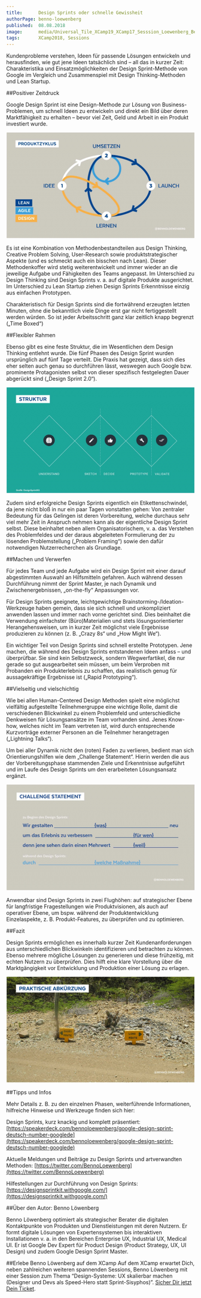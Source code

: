 ```yaml
---
title:      Design Sprints oder schnelle Gewissheit
authorPage: benno-loewenberg
published:  08.08.2018
image:      media/Universal_Tile_XCamp19_XCamp17_Sesssion_Loewenberg_Benno_Design-Sprint-320x202.png
tags:       XCamp2018, Sessions
---
```


Kundenprobleme verstehen, Ideen für passende Lösungen entwickeln und herausfinden, wie gut jene Ideen tatsächlich sind – 
all das in kurzer Zeit: Charakteristika und Einsatzmöglichkeiten der Design Sprint-Methode von Google im Vergleich und 
Zusammenspiel mit Design Thinking-Methoden und Lean Startup.

##Positiver Zeitdruck

Google Design Sprint ist eine Design-Methode zur Lösung von Business-Problemen, um schnell Ideen zu entwickeln und direkt 
ein Bild über deren Marktfähigkeit zu erhalten – bevor viel Zeit, Geld und Arbeit in ein Produkt investiert wurde.

![Designsprints](media/loewenberg_designsprints-1-1024x575.jpg)

Es ist eine Kombination von Methodenbestandteilen aus Design Thinking, Creative Problem Solving, User-Research sowie 
produktstrategischer Aspekte (und es schmeckt auch ein bisschen nach Lean). Dieser Methodenkoffer wird stetig 
weiterentwickelt und immer wieder an die jeweilige Aufgabe und Fähigkeiten des Teams angepasst. Im Unterschied 
zu Design Thinking sind Design Sprints v. a. auf digitale Produkte ausgerichtet. Im Unterschied zu Lean Startup 
ziehen Design Sprints Erkenntnisse einzig aus einfachen Prototypen.

Charakteristisch für Design Sprints sind die fortwährend erzeugten letzten Minuten, ohne die bekanntlich viele Dinge 
erst gar nicht fertiggestellt werden würden. So ist jeder Arbeitsschritt ganz klar zeitlich knapp begrenzt („Time Boxed“)

##Flexibler Rahmen

Ebenso gibt es eine feste Struktur, die im Wesentlichen dem Design Thinking entlehnt wurde. Die fünf Phasen des Design 
Sprint wurden ursprünglich auf fünf Tage verteilt. Die Praxis hat gezeigt, dass sich dies eher selten auch genau so 
durchführen lässt, weswegen auch Google bzw. prominente Protagonisten selbst von dieser spezifisch festgelegten Dauer 
abgerückt sind („Design Sprint 2.0“).

![Designsprints](media/loewenberg_designsprints-2-1024x575.jpg)

Zudem sind erfolgreiche Design Sprints eigentlich ein Etikettenschwindel, da jene nicht bloß in nur ein paar Tagen 
vonstatten gehen: Von zentraler Bedeutung für das Gelingen ist deren Vorbereitung, welche durchaus sehr viel mehr Zeit 
in Anspruch nehmen kann als der eigentliche Design Sprint selbst. Diese beinhaltet neben allem Organisatorischem, v. a. 
das Verstehen des Problemfeldes und der daraus abgeleiteten Formulierung der zu lösenden Problemstellung („Problem Framing“) 
sowie den dafür notwendigen Nutzerrecherchen als Grundlage.

##Machen und Verwerfen

Für jedes Team und jede Aufgabe wird ein Design Sprint mit einer darauf abgestimmten Auswahl an Hilfsmitteln gefahren. 
Auch während dessen Durchführung nimmt der Sprint Master, je nach Dynamik und Zwischenergebnissen, „on-the-fly“ Anpassungen 
vor.

Für Design Sprints geeignete, leichtgewichtige Brainstorming-/Ideation-Werkzeuge haben gemein, dass sie sich schnell und 
unkompliziert anwenden lassen und immer nach vorne gerichtet sind. Dies beinhaltet die Verwendung einfachster (Büro)Materialien und stets lösungsorientierter Herangehensweisen, um in kurzer Zeit möglichst viele Ergebnisse produzieren zu können (z. B. „Crazy 8s“ und „How Might We“).

Ein wichtiger Teil von Design Sprints sind schnell erstellte Prototypen. Jene machen, die während des Design Sprints 
entstandenen Ideen anfass – und überprüfbar. Sie sind kein Selbstzweck, sondern Wegwerfartikel, die nur gerade so gut 
ausgearbeitet sein müssen, um beim Verproben mit Probanden ein Produkterlebnis zu schaffen, das realistisch genug für 
aussagekräftige Ergebnisse ist („Rapid Prototyping“).

##Vielseitig und vielschichtig

Wie bei allen Human-Centered Design Methoden spielt eine möglichst vielfältig aufgestellte Teilnehmergruppe eine wichtige 
Rolle, damit die verschiedenen Blickwinkel zu einem Problemfeld und unterschiedliche Denkweisen für Lösungsansätze im 
Team vorhanden sind. Jenes Know-how, welches nicht im Team vertreten ist, wird durch entsprechende Kurzvorträge externer 
Personen an die Teilnehmer herangetragen („Lightning Talks“).

Um bei aller Dynamik nicht den (roten) Faden zu verlieren, bedient man sich Orientierungshilfen wie dem „Challenge Statement“. 
Hierin werden die aus der Vorbereitungsphase stammenden Ziele und Erkenntnisse aufgeführt und im Laufe des Design Sprints um 
den erarbeiteten Lösungsansatz ergänzt.

![Designsprints](media/loewenberg_designsprints-3-1024x575.jpg)

Anwendbar sind Design Sprints in zwei Flughöhen: auf strategischer Ebene für langfristige Fragestellungen wie Produktvisionen, 
als auch auf operativer Ebene, um bspw. während der Produktentwicklung Einzelaspekte, z. B. Produkt-Features, zu überprüfen 
und zu optimieren.

##Fazit

Design Sprints ermöglichen es innerhalb kurzer Zeit Kundenanforderungen aus unterschiedlichen Blickwinkeln identifizieren 
und betrachten zu können. Ebenso mehrere mögliche Lösungen zu generieren und diese frühzeitig, mit echten Nutzern zu 
überprüfen. Dies hilft eine klare Vorstellung über die Marktgängigkeit vor Entwicklung und Produktion einer Lösung zu erlagen.

![Designsprints](media/loewenberg_designsprints-4-1024x575.jpg)

##Tipps und Infos

Mehr Details z. B. zu den einzelnen Phasen, weiterführende Informationen, hilfreiche Hinweise und Werkzeuge finden sich hier:

Design Sprints, kurz knackig und komplett präsentiert: 
[https://speakerdeck.com/bennoloewenberg/google-design-sprint-deutsch-number-googlede](https://speakerdeck.com/bennoloewenberg/google-design-sprint-deutsch-number-googlede)

Aktuelle Meldungen und Beiträge zu Design Sprints und artverwandten Methoden: [https://twitter.com/BennoLoewenberg](https://twitter.com/BennoLoewenberg)

Hilfestellungen zur Durchführung von Design Sprints:
[https://designsprintkit.withgoogle.com/](https://designsprintkit.withgoogle.com/)

##Über den Autor: Benno Löwenberg

Benno Löwenberg optimiert als strategischer Berater die digitalen Kontaktpunkte von Produkten und Dienstleistungen mit 
deren Nutzern. Er formt digitale Lösungen von Expertensystemen bis interaktiven Installationen v. a. in den Bereichen 
Enterprise UX, Industrial UX, Medical UI. Er ist Google Dev Expert für Product Design (Product Strategy, UX, UI Design) 
und zudem Google Design Sprint Master.

##Erlebe Benno Löwenberg auf dem XCamp 
Auf dem XCamp erwartet Dich, neben zahlreichen weiteren spannenden Sessions, Benno Löwenberg mit einer Session zum 
Thema “Design-Systeme: UX skalierbar machen (Designer und Devs als Speed-Hero statt Sprint-Sisyphos)”. [Sicher Dir 
jetzt Dein Ticket](https://xcamp.co/netvis/tickets?type=private).


